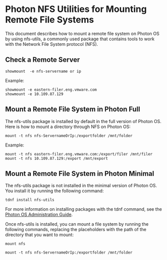 # Photon NFS Utilities for Mounting Remote File Systems

This document describes how to mount a remote file system on Photon OS by using nfs-utils, a commonly used package that contains tools to work with the Network File System protocol (NFS).

## Check a Remote Server

```
showmount  -e nfs-servername or ip
```

Example:  

```
showmount -e eastern-filer.eng.vmware.com
showmount -e 10.109.87.129
```

## Mount a Remote File System in Photon Full

The nfs-utils package is installed by default in the full version of Photon OS. Here is how to mount a directory through NFS on Photon OS:  

```
mount -t nfs nfs-ServernameOrIp:/exportfolder /mnt/folder
```

Example:  

```
mount -t nfs eastern-filer.eng.vmware.com:/export/filer /mnt/filer
mount -t nfs 10.109.87.129:/export /mnt/export
```

## Mount a Remote File System in Photon Minimal

The nfs-utils package is not installed in the minimal version of Photon OS. You install it by running the following command: 

	tdnf install nfs-utils

For more information on installing packages with the tdnf command, see the [Photon OS Administration Guide](https://github.com/vmware/photon/blob/master/docs/photon-admin-guide.md).

Once nfs-utils is installed, you can mount a file system by running the following commands, replacing the placeholders with the path of the directory that you want to mount: 

```
mount nfs
```
```
mount -t nfs nfs-ServernameOrIp:/exportfolder /mnt/folder
```

